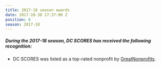 ```yaml
---
title: 2017-18 season awards
date: 2017-10-30 17:37:00 Z
position: 6
season: 2017-18
---
```


##### During the **2017-18** season, DC SCORES has received the following recognition:

* DC SCORES was listed as a top-rated nonprofit by [GreatNonprofits](http://greatnonprofits.org/org/dc-scores).